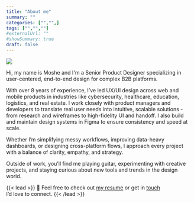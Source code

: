 ```yaml
---
title: "About me"
summary: ""
categories: ["","",]
tags: ["","",""]
#externalUrl: ""
#showSummary: true
draft: false
---
```


![](/moshe.jpg "")

Hi, my name is Moshe and I'm a Senior Product Designer specializing in user-centered, end-to-end design for complex B2B platforms.

With over 8 years of experience, I’ve led UX/UI design across web and mobile products in industries like cybersecurity, healthcare, education, logistics, and real estate. I work closely with product managers and developers to translate real user needs into intuitive, scalable solutions - from research and wireframes to high-fidelity UI and handoff. I also build and maintain design systems in Figma to ensure consistency and speed at scale.

Whether I’m simplifying messy workflows, improving data-heavy dashboards, or designing cross-platform flows, I approach every project with a balance of clarity, empathy, and strategy.

Outside of work, you’ll find me playing guitar, experimenting with creative projects, and staying curious about new tools and trends in the design world.

{{< lead >}}
👋 Feel free to check out [my resume](/moshe_cezana.pdf) or get in [touch](mailto:mos.czn@gmail.com) <br>I’d love to connect.
{{< /lead >}}